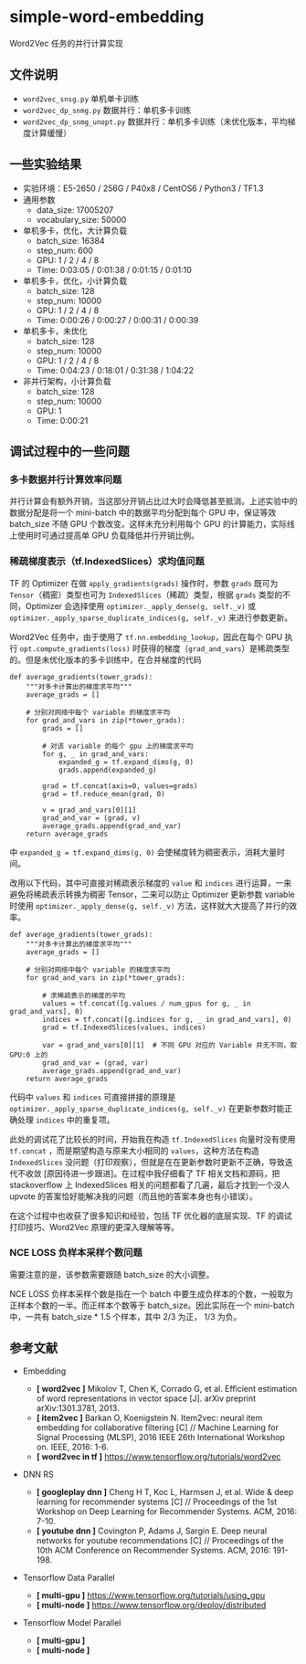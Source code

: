 # simple-word-embedding
Word2Vec 任务的并行计算实现

## 文件说明

* `word2vec_snsg.py`  单机单卡训练
* `word2vec_dp_snmg.py`  数据并行：单机多卡训练
* `word2vec_dp_snmg_unopt.py`  数据并行：单机多卡训练（未优化版本，平均梯度计算缓慢）

## 一些实验结果

- 实验环境：E5-2650 / 256G / P40x8 / CentOS6 / Python3 / TF1.3
- 通用参数
    - data_size: 17005207
    - vocabulary_size: 50000
- 单机多卡，优化，大计算负载
    - batch_size: 16384
    - step_num: 600
    - GPU: 1 / 2 / 4 / 8
    - Time: 0:03:05 / 0:01:38 / 0:01:15 / 0:01:10
- 单机多卡，优化，小计算负载
    - batch_size: 128
    - step_num: 10000
    - GPU: 1 / 2 / 4 / 8
    - Time: 0:00:26 / 0:00:27 / 0:00:31 / 0:00:39
- 单机多卡，未优化
    - batch_size: 128
    - step_num: 10000
    - GPU: 1 / 2 / 4 / 8
    - Time: 0:04:23 / 0:18:01 / 0:31:38 / 1:04:22
- 非并行架构，小计算负载
    - batch_size: 128
    - step_num: 10000
    - GPU: 1
    - Time: 0:00:21


## 调试过程中的一些问题

### 多卡数据并行计算效率问题
并行计算会有额外开销，当这部分开销占比过大时会降低甚至抵消。上述实验中的数据分配是将一个 mini-batch 中的数据平均分配到每个 GPU 中，保证等效 batch_size 不随 GPU 个数改变。这样未充分利用每个 GPU 的计算能力，实际线上使用时可通过提高单 GPU 负载降低并行开销比例。

### 稀疏梯度表示（tf.IndexedSlices）求均值问题

TF 的 Optimizer 在做 `apply_gradients(grads)` 操作时，参数 `grads` 既可为 `Tensor`（稠密）类型也可为 `IndexedSlices`（稀疏）类型，根据 `grads` 类型的不同，Optimizer 会选择使用 `optimizer._apply_dense(g, self._v)` 或 `optimizer._apply_sparse_duplicate_indices(g, self._v)` 来进行参数更新。

Word2Vec 任务中，由于使用了 `tf.nn.embedding_lookup`，因此在每个 GPU 执行 `opt.compute_gradients(loss)` 时获得的梯度（`grad_and_vars`）是稀疏类型的。但是未优化版本的多卡训练中，在合并梯度的代码

    def average_gradients(tower_grads):
        """对多卡计算出的梯度求平均"""
        average_grads = []
    
        # 分别对网络中每个 variable 的梯度求平均
        for grad_and_vars in zip(*tower_grads):
            grads = []
    
            # 对该 variable 的每个 gpu 上的梯度求平均
            for g, _ in grad_and_vars:
                expanded_g = tf.expand_dims(g, 0)
                grads.append(expanded_g)
    
            grad = tf.concat(axis=0, values=grads)
            grad = tf.reduce_mean(grad, 0)
    
            v = grad_and_vars[0][1]
            grad_and_var = (grad, v)
            average_grads.append(grad_and_var)
        return average_grads

中 `expanded_g = tf.expand_dims(g, 0)` 会使梯度转为稠密表示，消耗大量时间。

改用以下代码，其中可直接对稀疏表示梯度的 `value` 和 `indices` 进行运算，一来避免将稀疏表示转换为稠密 Tensor，二来可以防止 Optimizer 更新参数 variable 时使用 `optimizer._apply_dense(g, self._v)` 方法，这样就大大提高了并行的效率。

    def average_gradients(tower_grads):
        """对多卡计算出的梯度求平均"""
        average_grads = []
    
        # 分别对网络中每个 variable 的梯度求平均
        for grad_and_vars in zip(*tower_grads):
    
            # 求稀疏表示的梯度的平均
            values = tf.concat([g.values / num_gpus for g, _ in grad_and_vars], 0)
            indices = tf.concat([g.indices for g, _ in grad_and_vars], 0)
            grad = tf.IndexedSlices(values, indices)
    
            var = grad_and_vars[0][1]  # 不同 GPU 对应的 Variable 并无不同，取 GPU:0 上的
            grad_and_var = (grad, var)
            average_grads.append(grad_and_var)
        return average_grads

代码中 `values` 和 `indices` 可直接拼接的原理是 `optimizer._apply_sparse_duplicate_indices(g, self._v)` 在更新参数时能正确处理 `indices` 中的重复项。 

此处的调试花了比较长的时间，开始我在构造 `tf.IndexedSlices` 向量时没有使用 `tf.concat` ，而是期望构造与原来大小相同的 `values`，这种方法在构造 `IndexedSlices` 没问题（打印观察），但就是在在更新参数时更新不正确，导致迭代不收敛 [原因待进一步跟进]。在过程中我仔细看了 TF 相关文档和源码，把 stackoverflow 上 IndexedSlices 相关的问题都看了几遍，最后才找到一个没人 upvote 的答案恰好能解决我的问题（而且他的答案本身也有小错误）。

在这个过程中也收获了很多知识和经验，包括 TF 优化器的底层实现、TF 的调试打印技巧、Word2Vec 原理的更深入理解等等。


### NCE LOSS 负样本采样个数问题
需要注意的是，该参数需要跟随 batch_size 的大小调整。

NCE LOSS 负样本采样个数是指在一个 batch 中要生成负样本的个数，一般取为正样本个数的一半。而正样本个数等于 batch_size。因此实际在一个 mini-batch 中，一共有 batch_size * 1.5 个样本，其中 2/3 为正， 1/3 为负。

## 参考文献

* Embedding
    - **[ word2vec ]** Mikolov T, Chen K, Corrado G, et al. Efficient estimation of word representations in vector space [J]. arXiv preprint arXiv:1301.3781, 2013.
    - **[ item2vec ]** Barkan O, Koenigstein N. Item2vec: neural item embedding for collaborative filtering [C] // Machine Learning for Signal Processing (MLSP), 2016 IEEE 26th International Workshop on. IEEE, 2016: 1-6.
    - **[ word2vec in tf ]** https://www.tensorflow.org/tutorials/word2vec

* DNN RS
    - **[ googleplay dnn ]** Cheng H T, Koc L, Harmsen J, et al. Wide & deep learning for recommender systems [C] // Proceedings of the 1st Workshop on Deep Learning for Recommender Systems. ACM, 2016: 7-10.
    - **[ youtube dnn ]** Covington P, Adams J, Sargin E. Deep neural networks for youtube recommendations [C] // Proceedings of the 10th ACM Conference on Recommender Systems. ACM, 2016: 191-198.

* Tensorflow Data Parallel
    - **[ multi-gpu ]** https://www.tensorflow.org/tutorials/using_gpu
    - **[ multi-node ]** https://www.tensorflow.org/deploy/distributed

* Tensorflow Model Parallel
    - **[ multi-gpu ]**
    - **[ multi-node ]**
